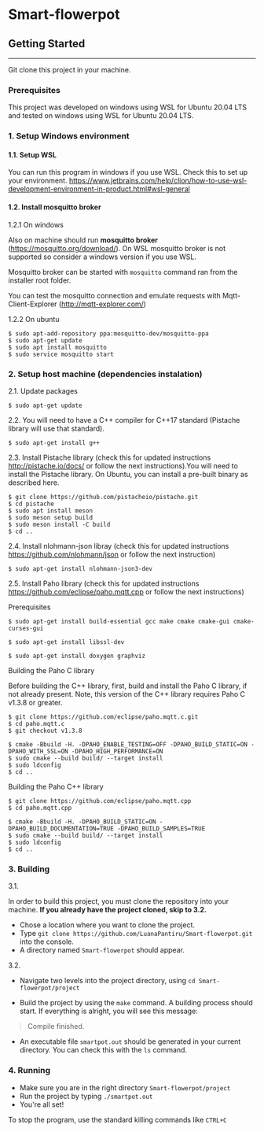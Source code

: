 # Smart-flowerpot


## Getting Started
---
Git clone this project in your machine.

### **Prerequisites**

This project was developed on windows using WSL for Ubuntu 20.04 LTS and tested on windows using WSL for Ubuntu 20.04 LTS.

### **1. Setup Windows environment**


#### **1.1. Setup WSL**

You can run this program in windows if you use WSL. Check this to set up your environment.
https://www.jetbrains.com/help/clion/how-to-use-wsl-development-environment-in-product.html#wsl-general


#### **1.2. Install mosquitto broker**

1.2.1 On windows

Also on machine should run **mosquitto broker** (https://mosquitto.org/download/).
On WSL mosquitto broker is not supported so consider a windows version if you use WSL.

Mosquitto broker can be started with `mosquitto` command ran from the installer root folder.

You can test the mosquitto connection and emulate requests with Mqtt-Client-Explorer (http://mqtt-explorer.com/)


1.2.2 On ubuntu

```
$ sudo apt-add-repository ppa:mosquitto-dev/mosquitto-ppa
$ sudo apt-get update
$ sudo apt install mosquitto
$ sudo service mosquitto start
```

### **2. Setup host machine (dependencies instalation)**

2.1. Update packages

```
$ sudo apt-get update
```

2.2. You will need to have a C++ compiler for C++17 standard (Pistache library will use that standard).

```
$ sudo apt-get install g++
```

2.3. Install Pistache library (check this for updated instructions http://pistache.io/docs/ or follow the next instructions).You will need to install the Pistache library. On Ubuntu, you can install a pre-built binary as described here.

```
$ git clone https://github.com/pistacheio/pistache.git
$ cd pistache
$ sudo apt install meson
$ sudo meson setup build
$ sudo meson install -C build
$ cd ..
```

2.4. Install nlohmann-json libray (check this for updated instructions https://github.com/nlohmann/json or follow the next instruction)

```
$ sudo apt-get install nlohmann-json3-dev
```

2.5. Install Paho library (check this for updated instructions https://github.com/eclipse/paho.mqtt.cpp or follow the next instructions)

Prerequisites

```
$ sudo apt-get install build-essential gcc make cmake cmake-gui cmake-curses-gui

$ sudo apt-get install libssl-dev 

$ sudo apt-get install doxygen graphviz
```

Building the Paho C library

Before building the C++ library, first, build and install the Paho C library, if not already present. Note, this version of the C++ library requires Paho C v1.3.8 or greater.

```
$ git clone https://github.com/eclipse/paho.mqtt.c.git
$ cd paho.mqtt.c
$ git checkout v1.3.8

$ cmake -Bbuild -H. -DPAHO_ENABLE_TESTING=OFF -DPAHO_BUILD_STATIC=ON -DPAHO_WITH_SSL=ON -DPAHO_HIGH_PERFORMANCE=ON
$ sudo cmake --build build/ --target install
$ sudo ldconfig
$ cd ..
```

Building the Paho C++ library

```
$ git clone https://github.com/eclipse/paho.mqtt.cpp
$ cd paho.mqtt.cpp

$ cmake -Bbuild -H. -DPAHO_BUILD_STATIC=ON -DPAHO_BUILD_DOCUMENTATION=TRUE -DPAHO_BUILD_SAMPLES=TRUE
$ sudo cmake --build build/ --target install
$ sudo ldconfig
$ cd ..
```

### **3. Building**
3.1. 

In order to build this project, you must clone the repository into your machine.
**If you already have the project cloned, skip to 3.2.**

- Chose a location where you want to clone the project.
- Type `git clone https://github.com/LuanaPantiru/Smart-flowerpot.git` into the console.
- A directory named `Smart-flowerpot` should appear.
  
3.2.
- Navigate two levels into the project directory, using `cd Smart-flowerpot/project`

[comment]: <> (- Switch to the develop branch of this project &#40;this our current &#41;)
- Build the project by using the `make` command. A building process should start. If everything is alright, you will see this message: 
>Compile finished.
- An executable file `smartpot.out` should be generated in your current directory. You can check this with the `ls` command.


### **4. Running**
- Make sure you are in the right directory `Smart-flowerpot/project`
- Run the project by typing `./smartpot.out`
- You're all set!

To stop the program, use the standard killing commands like `CTRL+C`